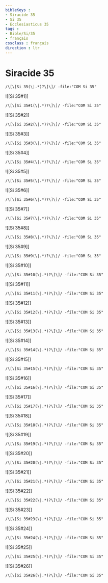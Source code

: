 ```yaml
---
bibleKeys : 
- Siracide 35
- Si 35
- Ecclesiasticus 35
tags : 
- Bible/Si/35
- français
cssclass : français
direction : ltr
---
```


# Siracide 35

```query
/\[\[Si 35(\|.*)?\]\]/ -file:"COM Si 35"
```



![[Si 35#1]]

```query
/\[\[Si 35#1(\|.*)?\]\]/ -file:"COM Si 35"
```

![[Si 35#2]]

```query
/\[\[Si 35#2(\|.*)?\]\]/ -file:"COM Si 35"
```

![[Si 35#3]]

```query
/\[\[Si 35#3(\|.*)?\]\]/ -file:"COM Si 35"
```

![[Si 35#4]]

```query
/\[\[Si 35#4(\|.*)?\]\]/ -file:"COM Si 35"
```

![[Si 35#5]]

```query
/\[\[Si 35#5(\|.*)?\]\]/ -file:"COM Si 35"
```

![[Si 35#6]]

```query
/\[\[Si 35#6(\|.*)?\]\]/ -file:"COM Si 35"
```

![[Si 35#7]]

```query
/\[\[Si 35#7(\|.*)?\]\]/ -file:"COM Si 35"
```

![[Si 35#8]]

```query
/\[\[Si 35#8(\|.*)?\]\]/ -file:"COM Si 35"
```

![[Si 35#9]]

```query
/\[\[Si 35#9(\|.*)?\]\]/ -file:"COM Si 35"
```

![[Si 35#10]]

```query
/\[\[Si 35#10(\|.*)?\]\]/ -file:"COM Si 35"
```

![[Si 35#11]]

```query
/\[\[Si 35#11(\|.*)?\]\]/ -file:"COM Si 35"
```

![[Si 35#12]]

```query
/\[\[Si 35#12(\|.*)?\]\]/ -file:"COM Si 35"
```

![[Si 35#13]]

```query
/\[\[Si 35#13(\|.*)?\]\]/ -file:"COM Si 35"
```

![[Si 35#14]]

```query
/\[\[Si 35#14(\|.*)?\]\]/ -file:"COM Si 35"
```

![[Si 35#15]]

```query
/\[\[Si 35#15(\|.*)?\]\]/ -file:"COM Si 35"
```

![[Si 35#16]]

```query
/\[\[Si 35#16(\|.*)?\]\]/ -file:"COM Si 35"
```

![[Si 35#17]]

```query
/\[\[Si 35#17(\|.*)?\]\]/ -file:"COM Si 35"
```

![[Si 35#18]]

```query
/\[\[Si 35#18(\|.*)?\]\]/ -file:"COM Si 35"
```

![[Si 35#19]]

```query
/\[\[Si 35#19(\|.*)?\]\]/ -file:"COM Si 35"
```

![[Si 35#20]]

```query
/\[\[Si 35#20(\|.*)?\]\]/ -file:"COM Si 35"
```

![[Si 35#21]]

```query
/\[\[Si 35#21(\|.*)?\]\]/ -file:"COM Si 35"
```

![[Si 35#22]]

```query
/\[\[Si 35#22(\|.*)?\]\]/ -file:"COM Si 35"
```

![[Si 35#23]]

```query
/\[\[Si 35#23(\|.*)?\]\]/ -file:"COM Si 35"
```

![[Si 35#24]]

```query
/\[\[Si 35#24(\|.*)?\]\]/ -file:"COM Si 35"
```

![[Si 35#25]]

```query
/\[\[Si 35#25(\|.*)?\]\]/ -file:"COM Si 35"
```

![[Si 35#26]]

```query
/\[\[Si 35#26(\|.*)?\]\]/ -file:"COM Si 35"
```

